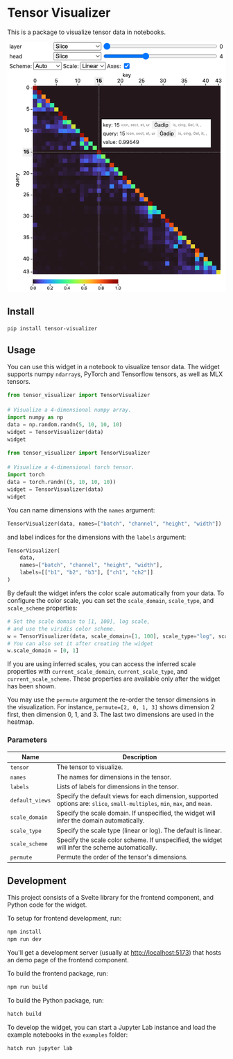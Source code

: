 # Tensor Visualizer

This is a package to visualize tensor data in notebooks.

<img src="https://raw.githubusercontent.com/apple/tensor-visualizer/main/assets/screenshot.png" width="512px" alt="the TensorVisualizer widget"  />

## Install

```bash
pip install tensor-visualizer
```

## Usage

You can use this widget in a notebook to visualize tensor data.
The widget supports numpy `ndarray`s, PyTorch and Tensorflow tensors,
as well as MLX tensors.

```python
from tensor_visualizer import TensorVisualizer

# Visualize a 4-dimensional numpy array.
import numpy as np
data = np.random.randn(5, 10, 10, 10)
widget = TensorVisualizer(data)
widget
```

```python
from tensor_visualizer import TensorVisualizer

# Visualize a 4-dimensional torch tensor.
import torch
data = torch.randn((5, 10, 10, 10))
widget = TensorVisualizer(data)
widget
```

You can name dimensions with the `names` argument:

```python
TensorVisualizer(data, names=["batch", "channel", "height", "width"])
```

and label indices for the dimensions with the `labels` argument:

```python
TensorVisualizer(
    data,
    names=["batch", "channel", "height", "width"],
    labels=[["b1", "b2", "b3"], ["ch1", "ch2"]]
)
```

By default the widget infers the color scale automatically from your data. To configure the color scale, you can set the `scale_domain`, `scale_type`, and `scale_scheme` properties:

```python
# Set the scale domain to [1, 100], log scale,
# and use the viridis color scheme.
w = TensorVisualizer(data, scale_domain=[1, 100], scale_type="log", scale_scheme="viridis")
# You can also set it after creating the widget
w.scale_domain = [0, 1]
```

If you are using inferred scales, you can access the inferred scale properties with `current_scale_domain`, `current_scale_type`, and `current_scale_scheme`. These properties are available only after the widget has been shown.

You may use the `permute` argument the re-order the tensor dimensions in the visualization. For instance, `permute=[2, 0, 1, 3]` shows dimension 2 first, then dimension 0, 1, and 3. The last two dimensions are used in the heatmap.

### Parameters

| Name            | Description                                                                                                                |
| --------------- | -------------------------------------------------------------------------------------------------------------------------- |
| `tensor`        | The tensor to visualize.                                                                                                   |
| `names`         | The names for dimensions in the tensor.                                                                                    |
| `labels`        | Lists of labels for dimensions in the tensor.                                                                              |
| `default_views` | Specify the default views for each dimension, supported options are: `slice`, `small-multiples`, `min`, `max`, and `mean`. |
| `scale_domain`  | Specify the scale domain. If unspecified, the widget will infer the domain automatically.                                  |
| `scale_type`    | Specify the scale type (linear or log). The default is linear.                                                             |
| `scale_scheme`  | Specify the scale color scheme. If unspecified, the widget will infer the scheme automatically.                            |
| `permute`       | Permute the order of the tensor's dimensions.                                                                              |

## Development

This project consists of a Svelte library for the frontend component, and Python code for the widget.

To setup for frontend development, run:

```bash
npm install
npm run dev
```

You'll get a development server (usually at <http://localhost:5173>)
that hosts an demo page of the frontend component.

To build the frontend package, run:

```bash
npm run build
```

To build the Python package, run:

```bash
hatch build
```

To develop the widget, you can start a Jupyter Lab instance and load the example notebooks in the `examples` folder:

```bash
hatch run jupyter lab
```
